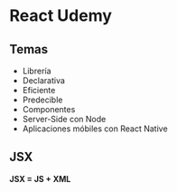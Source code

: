 # React Udemy

## Temas

- Librería
- Declarativa
- Eficiente
- Predecible
- Componentes
- Server-Side con Node
- Aplicaciones móbiles con React Native

## JSX

**JSX = JS + XML**
